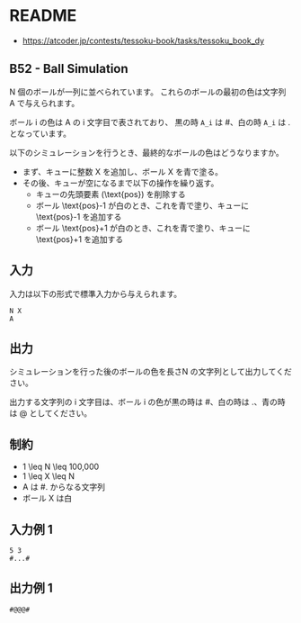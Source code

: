 # README
- <https://atcoder.jp/contests/tessoku-book/tasks/tessoku_book_dy>
## B52 - Ball Simulation
N 個のボールが一列に並べられています。
これらのボールの最初の色は文字列 A で与えられます。

ボール i の色は A の i 文字目で表されており、
黒の時 `A_i` は #、白の時 `A_i` は .　となっています。

以下のシミュレーションを行うとき、最終的なボールの色はどうなりますか。

* まず、キューに整数 X を追加し、ボール X を青で塗る。
* その後、キューが空になるまで以下の操作を繰り返す。
  * キューの先頭要素 (\text{pos}) を削除する
  * ボール \text{pos}-1 が白のとき、これを青で塗り、キューに \text{pos}-1 を追加する
  * ボール \text{pos}+1 が白のとき、これを青で塗り、キューに \text{pos}+1 を追加する
## 入力
入力は以下の形式で標準入力から与えられます。

```
N X
A
```
## 出力
シミュレーションを行った後のボールの色を長さN の文字列として出力してください。

出力する文字列の i 文字目は、ボール i の色が黒の時は #、白の時は .、青の時は @ としてください。
## 制約
* 1 \leq N \leq 100,000
* 1 \leq X \leq N
* A は #. からなる文字列
* ボール X は白
## 入力例 1
```
5 3
#...#
```
## 出力例 1
```
#@@@#
```
